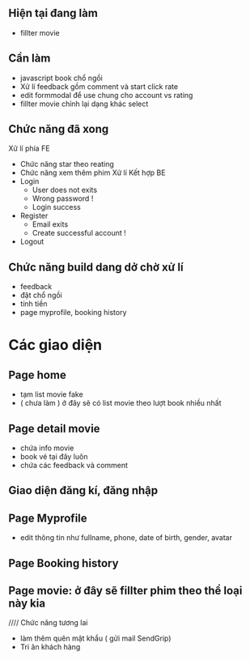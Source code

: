 ## Hiện tại đang làm

- fillter movie

## Cần làm

- javascript book chổ ngồi
- Xử lí feedback gồm comment và start click rate
- edit formmodal để use chung cho account vs rating
- fillter movie chỉnh lại dạng khác select

## Chức năng đã xong

Xử lí phía FE

- Chức năng star theo reating
- Chức năng xem thêm phim
  Xử lí Kết hợp BE
- Login
  - User does not exits
  - Wrong password !
  - Login success
- Register
  - Email exits
  - Create successful account !
- Logout

## Chức năng build dang dở chờ xử lí

- feedback
- đặt chổ ngồi
- tính tiền
- page myprofile, booking history

# Các giao diện

## Page home

- tạm list movie fake
- ( chưa làm ) ở đây sẽ có list movie theo lượt book nhiều nhất

## Page detail movie

- chứa info movie
- book vé tại đây luôn
- chứa các feedback và comment

## Giao diện đăng kí, đăng nhập

## Page Myprofile

- edit thông tin như fullname, phone, date of birth, gender, avatar

## Page Booking history

## Page movie: ở đây sẽ fillter phim theo thể loại này kia

//// Chức năng tương lai

- làm thêm quên mật khẩu ( gửi mail SendGrip)
- Tri ân khách hàng
